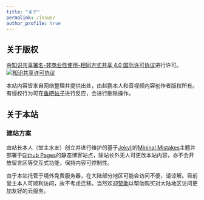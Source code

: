 ```yaml
---
title: "关于"
permalink: /issue/
author_profile: true
---
```


## 关于版权

由<a rel="license" href="http://creativecommons.org/licenses/by-nc-sa/4.0/">知识共享署名-非商业性使用-相同方式共享 4.0 国际许可协议</a>进行许可。<a rel="license" href="http://creativecommons.org/licenses/by-nc-sa/4.0/"><img alt="知识共享许可协议" style="border-width:0" src="https://i.creativecommons.org/l/by-nc-sa/4.0/80x15.png" /></a><br />

本站内容皆来自网络整理并提供出处，由赵鹏本人和音视频内容创作者版权所有。有侵权行为可在[鱼吧帖子](https://yuba.douyu.com/p/662672311618762977)进行反应，会进行删除操作。

## 关于本站

### 建站方案

由站长本人（堂主水友）创立并进行维护的基于[Jekyll](http://jekyllrb.com/)的[Mininal Mistakes](https://mademistakes.com/work/minimal-mistakes-jekyll-theme/)主题并部署于[Github Pages](https://pages.github.com/)的静态博客站点，除站长外无人可更改本站内容，亦不会开放留言区等交互式功能，保持内容可控制性。

由于本站托管于境外免费服务器，在大陆部分地区可能会访问不便，请谅解。目前堂主本人可顺利访问，故不考虑迁移。当然欢迎[赞助](https://huolitangzhu.github.io/donate/)以帮助购买对大陆地区访问更加友好的云服务。

